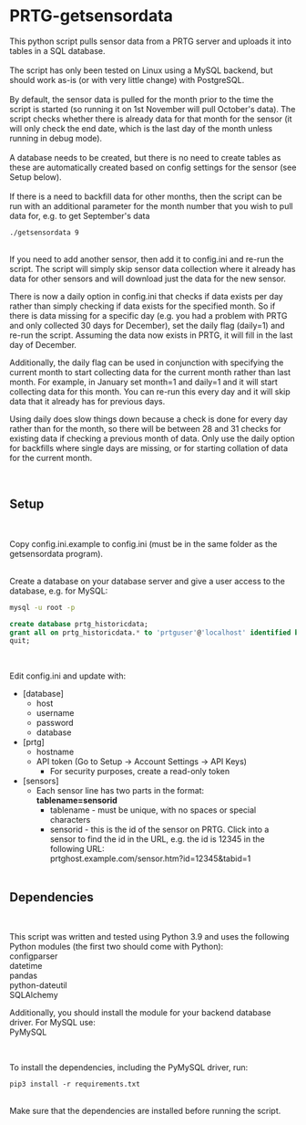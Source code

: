 # PRTG-getsensordata
This python script pulls sensor data from a PRTG server and uploads it into tables in a SQL database.
<br/><br/>
The script has only been tested on Linux using a MySQL backend, but should work as-is (or with very little change) with PostgreSQL.
<br/><br/>
By default, the sensor data is pulled for the month prior to the time the script is started (so running it on 1st November will pull October's data). The script checks whether there is already data for that month for the sensor (it will only check the end date, which is the last day of the month unless running in debug mode).
<br/><br/>
A database needs to be created, but there is no need to create tables as these are automatically created based on config settings for the sensor (see Setup below).
<br/><br/>
If there is a need to backfill data for other months, then the script can be run with an additional parameter for the month number that you wish to pull data for, e.g. to get September's data  
```shell
./getsensordata 9
```

<br/>
If you need to add another sensor, then add it to config.ini and re-run the script. The script will simply skip sensor data collection where it already has data for other sensors and will download just the data for the new sensor.  

<br/>

There is now a daily option in config.ini that checks if data exists per day rather than simply checking if data exists for the specified month. So if there is data missing for a specific day (e.g. you had a problem with PRTG and only collected 30 days for December), set the daily flag (daily=1) and re-run the script. Assuming the data now exists in PRTG, it will fill in the last day of December.  

Additionally, the daily flag can be used in conjunction with specifying the current month to start collecting data for the current month rather than last month. For example, in January set month=1 and daily=1 and it will start collecting data for this month. You can re-run this every day and it will skip data that it already has for previous days.  

Using daily does slow things down because a check is done for every day rather than for the month, so there will be between 28 and 31 checks for existing data if checking a previous month of data. Only use the daily option for backfills where single days are missing, or for starting collation of data for the current month.  

<br/>

## Setup
<br/>

Copy config.ini.example to config.ini (must be in the same folder as the getsensordata program).  
<br/>

Create a database on your database server and give a user access to the database, e.g. for MySQL:  
```bash
mysql -u root -p
```
```sql
create database prtg_historicdata;
grant all on prtg_historicdata.* to 'prtguser'@'localhost' identified by 'mysecretpassword';
quit;
```
<br/>

Edit config.ini and update with:  
* [database]
  * host
  * username
  * password
  * database
* [prtg]
  * hostname
  * API token (Go to Setup -> Account Settings -> API Keys)
    * For security purposes, create a read-only token
* [sensors]
  * Each sensor line has two parts in the format:  
  **tablename=sensorid**
    * tablename - must be unique, with no spaces or special characters
    * sensorid - this is the id of the sensor on PRTG. Click into a sensor to find the id in the URL, e.g. the id is 12345 in the following URL:  
prtghost.example.com/sensor.htm?id=12345&tabid=1
<br/><br/>

## Dependencies
<br/>

This script was written and tested using Python 3.9 and uses the following Python modules (the first two should come with Python):  
configparser  
datetime  
pandas  
python-dateutil  
SQLAlchemy  


Additionally, you should install the module for your backend database driver. For MySQL use:  
PyMySQL

<br/>

To install the dependencies, including the PyMySQL driver, run:  
```shell
pip3 install -r requirements.txt
```

<br>
Make sure that the dependencies are installed before running the script.
